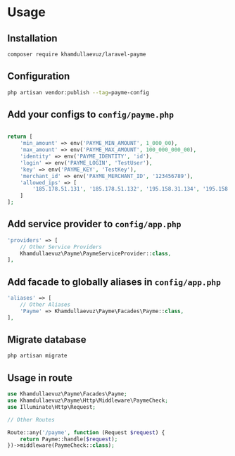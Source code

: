 # Usage

## Installation

```bash
composer require khamdullaevuz/laravel-payme
```

## Configuration

```bash
php artisan vendor:publish --tag=payme-config
```

## Add your configs to `config/payme.php`
```php

return [
    'min_amount' => env('PAYME_MIN_AMOUNT', 1_000_00),
    'max_amount' => env('PAYME_MAX_AMOUNT', 100_000_000_00),
    'identity' => env('PAYME_IDENTITY', 'id'),
    'login' => env('PAYME_LOGIN', 'TestUser'),
    'key' => env('PAYME_KEY', 'TestKey'),
    'merchant_id' => env('PAYME_MERCHANT_ID', '123456789'),
    'allowed_ips' => [
        '185.178.51.131', '185.178.51.132', '195.158.31.134', '195.158.31.10', '195.158.28.124', '195.158.5.82', '127.0.0.1'
    ]
];
```

## Add service provider to `config/app.php`

```php
'providers' => [
    // Other Service Providers
    Khamdullaevuz\Payme\PaymeServiceProvider::class,
],
```

## Add facade to globally aliases in `config/app.php`

```php
'aliases' => [
    // Other Aliases
    'Payme' => Khamdullaevuz\Payme\Facades\Payme::class,
],
```

## Migrate database

```bash
php artisan migrate
```

## Usage in route

```php
use Khamdullaevuz\Payme\Facades\Payme;
use Khamdullaevuz\Payme\Http\Middleware\PaymeCheck;
use Illuminate\Http\Request;

// Other Routes

Route::any('/payme', function (Request $request) {
    return Payme::handle($request);
})->middleware(PaymeCheck::class);
```